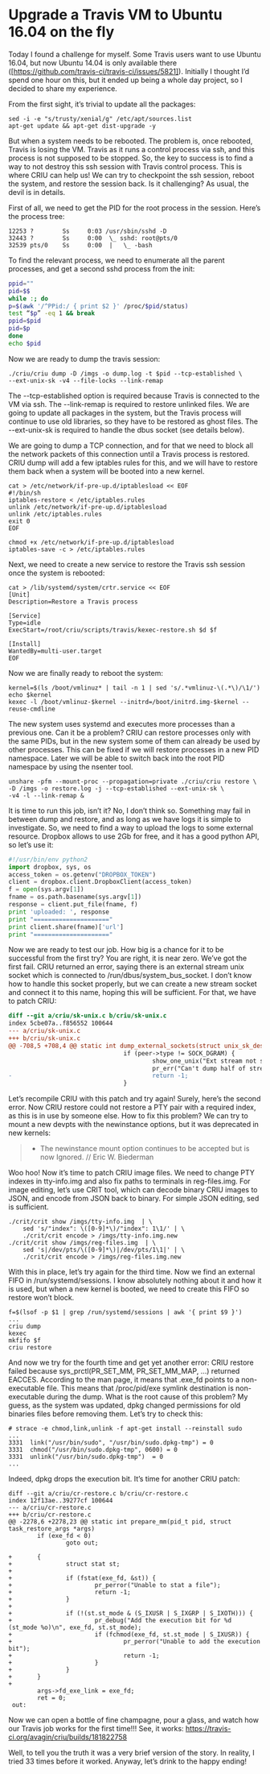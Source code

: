 # Upgrade a Travis VM to Ubuntu 16.04 on the fly

Today I found a challenge for myself. Some Travis users want to use Ubuntu
16.04, but now Ubuntu 14.04 is only available there
([https://github.com/travis-ci/travis-ci/issues/5821]). Initially I thought I’d
spend one hour on this, but it ended up being a whole day project, so I decided
to share my experience.


From the first sight, it’s trivial to update all the packages:

```
sed -i -e "s/trusty/xenial/g" /etc/apt/sources.list
apt-get update && apt-get dist-upgrade -y
```

But when a system needs to be rebooted. The problem is, once rebooted, Travis is
losing the VM. Travis as it runs a control process via ssh, and this process is
not supposed to be stopped. So, the key to success is to find a way to not
destroy this ssh session with Travis control process. This is where CRIU can
help us! We can try to checkpoint the ssh session, reboot the system, and
restore the session back. Is it challenging? As usual, the devil is in details.


First of all, we need to get the PID for the root process in the session. Here’s
the process tree:

```
12253 ?        Ss     0:03 /usr/sbin/sshd -D
32443 ?        Ss     0:00  \_ sshd: root@pts/0
32539 pts/0    Ss     0:00  |   \_ -bash
```

To find the relevant process, we need to enumerate all the parent processes, and
get a second sshd process from the init:

```bash
ppid=""
pid=$$
while :; do
p=$(awk '/^PPid:/ { print $2 }' /proc/$pid/status)
test “$p” -eq 1 && break
ppid=$pid
pid=$p
done
echo $pid
```

Now we are ready to dump the travis session:

```
./criu/criu dump -D /imgs -o dump.log -t $pid --tcp-established \
--ext-unix-sk -v4 --file-locks --link-remap
```

The --tcp-established option is required because Travis is connected to the VM
via ssh. The --link-remap is required to restore unlinked files. We are going to
update all packages in the system, but the Travis process will continue to use
old libraries, so they have to be restored as ghost files. The --ext-unix-sk is
required to handle the dbus socket (see details below).


We are going to dump a TCP connection, and for that we need to block all the
network packets of this connection until a Travis process is restored. CRIU dump
will add a few iptables rules for this, and we will have to restore them back
when a system will be booted into a new kernel.

```
cat > /etc/network/if-pre-up.d/iptablesload << EOF
#!/bin/sh
iptables-restore < /etc/iptables.rules
unlink /etc/network/if-pre-up.d/iptablesload
unlink /etc/iptables.rules
exit 0
EOF

chmod +x /etc/network/if-pre-up.d/iptablesload
iptables-save -c > /etc/iptables.rules
```

Next, we need to create a new service to restore the Travis ssh session once the
system is rebooted:

```
cat > /lib/systemd/system/crtr.service << EOF
[Unit]
Description=Restore a Travis process

[Service]
Type=idle
ExecStart=/root/criu/scripts/travis/kexec-restore.sh $d $f

[Install]
WantedBy=multi-user.target
EOF
```

Now we are finally ready to reboot the system:

```
kernel=$(ls /boot/vmlinuz* | tail -n 1 | sed 's/.*vmlinuz-\(.*\)/\1/')
echo $kernel
kexec -l /boot/vmlinuz-$kernel --initrd=/boot/initrd.img-$kernel --reuse-cmdline
```

The new system uses systemd and executes more processes than a previous one. Can
it be a problem? CRIU can restore processes only with the same PIDs, but in the
new system some of them can already be used by other processes. This can be
fixed if we will restore processes in a new PID namespace. Later we will be able
to switch back into the root PID namespace by using the nsenter tool.

```
unshare -pfm --mount-proc --propagation=private ./criu/criu restore \
-D /imgs -o restore.log -j --tcp-established --ext-unix-sk \
-v4 -l --link-remap &
```

It is time to run this job, isn’t it? No, I don’t think so. Something may fail
in between dump and restore, and as long as we have logs it is simple to
investigate. So, we need to find a way to upload the logs to some external
resource. Dropbox allows to use 2Gb for free, and it has a good python API, so
let’s use it:

```python
#!/usr/bin/env python2
import dropbox, sys, os
access_token = os.getenv("DROPBOX_TOKEN")
client = dropbox.client.DropboxClient(access_token)
f = open(sys.argv[1])
fname = os.path.basename(sys.argv[1])
response = client.put_file(fname, f)
print 'uploaded: ', response
print "====================="
print client.share(fname)['url']
print "====================="
```

Now we are ready to test our job. How big is a chance for it to be successful
from the first try? You are right, it is near zero. We’ve got the first fail.
CRIU returned an error, saying there is an external stream unix socket which is
connected to /run/dbus/system_bus_socket. I don’t know how to handle this socket
properly, but we can create a new stream socket and connect it to this name,
hoping this will be sufficient. For that, we have to patch CRIU:

```patch
diff --git a/criu/sk-unix.c b/criu/sk-unix.c
index 5cbe07a..f856552 100644
--- a/criu/sk-unix.c
+++ b/criu/sk-unix.c
@@ -708,5 +708,4 @@ static int dump_external_sockets(struct unix_sk_desc *peer)
                                if (peer->type != SOCK_DGRAM) {
                                        show_one_unix("Ext stream not supported", peer);
                                        pr_err("Can't dump half of stream unix connection.\n");
-                                       return -1;
                                }
```

Let’s recompile CRIU with this patch and try again! Surely, here’s the second
error. Now CRIU restore could not restore a PTY pair with a required index, as
this is in use by someone else. How to fix this problem? We can try to mount a
new devpts with the newinstance options, but it was deprecated in new kernels:

>    - The newinstance mount option continues to be accepted but is now
>       Ignored.
> // Eric W. Biederman


Woo hoo! Now it’s time to patch CRIU image files. We need to change PTY indexes
in tty-info.img and also fix paths to terminals in reg-files.img. For image
editing, let’s use CRIT tool, which can decode binary CRIU images to JSON, and
encode from JSON back to binary. For simple JSON editing, sed is sufficient.

```
./crit/crit show /imgs/tty-info.img  | \
    sed 's/"index": \([0-9]*\)/"index": 1\1/' | \
    ./crit/crit encode > /imgs/tty-info.img.new
./crit/crit show /imgs/reg-files.img  | \
    sed 's|/dev/pts/\([0-9]*\)|/dev/pts/1\1|' | \
    ./crit/crit encode > /imgs/reg-files.img.new
```

With this in place, let’s try again for the third time. Now we find an external
FIFO in /run/systemd/sessions. I know absolutely nothing about it and how it  is
used, but when a new kernel is booted, we need to create this FIFO so restore
won’t block.

```
f=$(lsof -p $1 | grep /run/systemd/sessions | awk '{ print $9 }')
...
criu dump
kexec
mkfifo $f
criu restore
```

And now we try for the fourth time and get yet another error: CRIU restore
failed because sys_prctl(PR_SET_MM, PR_SET_MM_MAP, …) returned EACCES.
According to the man page, it means that .exe_fd points to a non-executable
file. This means that /proc/pid/exe symlink destination is non-executable during
the dump. What is the root cause of this problem? My guess, as the system was
updated, dpkg changed permissions for old binaries files before removing them.
Let’s try to check this:

```
# strace -e chmod,link,unlink -f apt-get install --reinstall sudo
...
3331  link("/usr/bin/sudo", "/usr/bin/sudo.dpkg-tmp") = 0
3331  chmod("/usr/bin/sudo.dpkg-tmp", 0600) = 0
3331  unlink("/usr/bin/sudo.dpkg-tmp")  = 0
...
```

Indeed, dpkg drops the execution bit. It’s time for another CRIU patch:

```
diff --git a/criu/cr-restore.c b/criu/cr-restore.c
index 12f13ae..39277cf 100644
--- a/criu/cr-restore.c
+++ b/criu/cr-restore.c
@@ -2278,6 +2278,23 @@ static int prepare_mm(pid_t pid, struct task_restore_args *args)
        if (exe_fd < 0)
                goto out;
 
+       {
+               struct stat st;
+
+               if (fstat(exe_fd, &st)) {
+                       pr_perror("Unable to stat a file");
+                       return -1;
+               }
+
+               if (!(st.st_mode & (S_IXUSR | S_IXGRP | S_IXOTH))) {
+                       pr_debug("Add the execution bit for %d (st_mode %o)\n", exe_fd, st.st_mode);
+                       if (fchmod(exe_fd, st.st_mode | S_IXUSR)) {
+                               pr_perror("Unable to add the execution bit");
+                               return -1;
+                       }
+               }
+       }
+
        args->fd_exe_link = exe_fd;
        ret = 0;
 out:
```

Now we can open a bottle of fine champagne, pour a glass, and watch how our
Travis job works for the first time!!! See, it works:
https://travis-ci.org/avagin/criu/builds/181822758


Well, to tell you the truth it was a very brief version of the story. In
reality, I tried 33 times before it worked. Anyway, let’s drink to the happy
ending!
